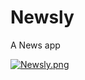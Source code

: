 # Newsly
A News app

[![Newsly.png](https://i.postimg.cc/FHL0LXk5/Newsly.png)](https://postimg.cc/rDqDBb9Q)
